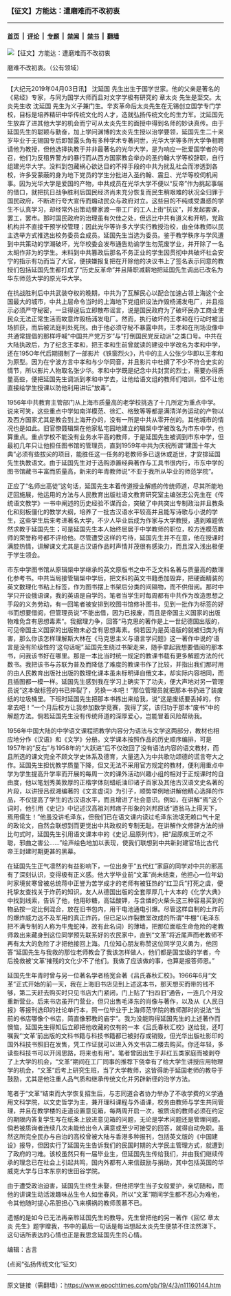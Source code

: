 ### 【征文】方能达：遭磨难而不改初衷

---

#### [首页](../../../..?n11160144) &nbsp;|&nbsp; [评论](../../../../../epoch-comment?n11160144) &nbsp;|&nbsp; [专题](../../../../../epoch-special?n11160144) &nbsp;|&nbsp; [禁闻](../../../../../epoch-news?n11160144) &nbsp;|&nbsp; [禁书](../../../../../books?n11160144) &nbsp;|&nbsp; [翻墙](https://github.com/gfw-breaker/nogfw/blob/master/README.md?n11160144)


<div><img alt="【征文】方能达：遭磨难而不改初衷" class="attachment-djy_600_400 size-djy_600_400 wp-post-image" src="https://i.epochtimes.com/assets/uploads/2019/04/meadow-811339_1280-600x400.jpg"/>
<div class="caption">
 <p>
  磨难不改初衷。（公有领域）
 </p>
</div></div><hr/><div class="post_content" id="artbody" itemprop="articleBody">
 <!-- article content begin -->
 <p>
  【大纪元2019年04月03日讯】
  <ok href="https://www.epochtimes.com/gb/tag/%E6%B2%88%E5%BB%B6%E5%9B%BD.html">
   沈延国
  </ok>
  先生出生于国学世家。他的父亲是著名的《易经》专家，与同为国学大师而且对文字学极有研究的
  <ok href="https://www.epochtimes.com/gb/tag/%E7%AB%A0%E5%A4%AA%E7%82%8E.html">
   章太炎
  </ok>
  先生是至交。太炎先生收
  <ok href="https://www.epochtimes.com/gb/tag/%E6%B2%88%E5%BB%B6%E5%9B%BD.html">
   沈延国
  </ok>
  先生为义子兼门生。辛亥革命后太炎先生在无锡创立国学专门学校，目标是培养精研中华传统文化的人才，造就弘扬传统文化的生力军。沈延国先生放弃了进其他大学的机会而宁可从太炎先生的面授中得到名师的妙诀真传。由于延国先生的聪颖与勤奋，加上学问渊博的太炎先生授以治学要领，延国先生二十来岁毕业于无锡国专后即暂露头角有多种学术专著问世，光华大学等多所大学争相聘请他为教授，但他选择执教于并非最著名的光华大学，是为响应一批爱国学者的号召，他们为反租界警方的暴行而从西方国家教会举办的圣约翰大学等校辞职，自行组建光华大学。没料到包藏祸心欲达目的不择手段的中共为扰乱社会而渗透到各校，许多受蒙蔽的身为地下党员的学生分批进入圣约翰、震旦、光华等校伺机闹事。因为光华大学是爱国的产物，中共成员在光华大学不便以“反帝”作为挑起事端的借口，就把抗日战争胜利后国民经济尚未充分恢复而民生稍艰难的状况全归罪于国民政府，不断进行夸大宣传而煽动民众与政府对立。这些目的不纯或受蛊惑的学生不认真学习，却经常外出策动曹家渡一带工厂的工人上街“抗议”，并发起罢课，罢工，罢市。那时国民政府的治理虽有欠佳之处，但远比中共有道义和开明，党政机构并不直接干预学校管理；因此光华等许多大学实行教授治校，由全体教师以民主选举方式推选出校务委员会成员。延国先生当选为委员。鉴于教学秩序与学风遭到中共策动的学潮破坏，光华校委会发布通告劝谕学生勿荒废学业，并开除了一名太胡作非为的学生。未料到中共篡政后那名不务正业的学生因贯彻中共破坏社会安宁的指示有功而当了大官，便挟嫌报复把在开除他的决议书上了签名表示同意的教授们包括延国先生都打成了“历史反革命”并且降职减薪地把延国先生调出已改名为华东师范大学的原光华大学。
 </p>
 <p>
  在抗战胜利后中共武装夺权的晚期，中共为了瓦解民心以配合加速占领上海这个全国最大的城市，中共上层命令当时的上海地下党组织设法炸毁杨浦发电厂，并且指示必须严守秘密，一旦得逞后立即散布谣言，说是国民政府为了破坏民办工商业使民众无法正常生活而故意炸毁杨浦发电厂。然而，执行破坏的王孝和在行动时被当场抓获，而后被法庭判处死刑。由于他必须守秘不暴露中共，王孝和在刑场没像中共通常提倡的那样呼喊“中国共产党万岁”与“打倒国民党反动派”之类口号。中共在大陆执政后，为了纪念王孝和，把王孝和生前曾就读的建设中学改名为孝和中学，还在195O年代后期摄制了一部影片《铁窗烈火》，片中的主人公张少华即以王孝和为原型。因为在宁波方言中孝和与少华同音，并且影片中杜撰了不少不符合史实的情节，所以影片人物取名张少华。孝和中学既是纪念中共封赏的烈士，需要办得质量高些，便把延国先生调派到孝和中学去，让他给语文组的教师们培训，但不让他直接给学生授课以防他利用讲坛“放毒”。
 </p>
 <div class="message-row">
  <div class="message">
   <p>
    1956年中共教育主管部门从上海市质量高的老学校挑选了十几所定为重点中学。说来可笑，这些重点中学如南洋模范、徐汇、格致等等都是满清洋务运动的产物以及西方国家尤其是教会到上海开办的，没有一所是中共从零开创的。其他城市的情况也是如此。旧官僚聂辑椝在他家私宅园地建立的辑椝中学被改名为市东中学，也算重点。重点学校不能没有业务水平高的教师，于是延国先生被调到市东中学，但最初几年只让他担任图书馆的管理员，直到1959年中共为庆祝所谓“建国十年大典”必须有些拔尖的项目，能胜任这一任务的老教师多已退休或逝世，才安排延国先生执教语文。由于延国先生对于选购添置经典著作与工具书很内行，市东中学的图书馆藏书丰富而质量高，新来的年青教师说“不亚于我所从毕业的师范学院”。
   </p>
   <p>
    正应了“名师出高徒”这句话，延国先生本着传道授业解惑的传统师道，尽其所能地迂回施展，他运用的方法与人民教育出版社语文教育研究室主编张志公先生在《传统语文教学》一书中阐述的历史经验不谋而合，突破了中共突出专制政治并且教条化和刻板僵化的教学大纲，培养了一批古汉语水平较高并且能写诗歌与小说的学生，这些学生后来考进著名大学，不少人毕业后成为作家与大学教授，遇到难题依然求教于延国先生；可是延国先生本人始终屈居于中学教师的职位，校方连模范教师的荣誉称号都不评给他。尽管遭受这样的亏待，延国先生并不在意，他在授课时满腔热情，讲解课文尤其是古汉语作品时声情并茂很有感染力，而且深入浅出极便于学生领会。
   </p>
   <p>
    市东中学图书馆从原辑椝中学继承的英文原版书之中不乏文科名著与质量高的数理化参考书。中共当局接管辑椝中学后，把文科的英文书籍悉加毁弃，把硬面精装的英文数理化书粘上标签，作为图书摆上书架后分类的间隔物，而不供借阅。那时中学只开设俄语课，我的英语是自学的。笔者当学生时每周都有中共作为改造思想之手段的义务劳动，有一回笔者被安排到校图书馆修补图书，见到一批作为标签的好书而想要借阅，但管理员说“不能出借，因为已报废，而且是帝国主义国家的出版物难免含有思想毒素“。我据理力争，回答“马克思的著作是上一世纪德国出版的，可见帝国主义国家的出版物未必含有思想毒素。倘若因为是英语版的就被归类为有害，那么你该怎样理解斯大林在《马克思主义与语言学问题》这一著作中说的‘语言是没有阶级性的’这句话呢”.延国先生绕过书架走来，随手拿起我想要借阅的那本书，问我该书好在哪里。那是一本比当时统一规定的教课书载有更多解题方法的代数书。我把该书与苏联为普及而降低了难度的教课书作了比较，并指出我们那时用的由人民教育出版社出版的数理化课本虽未标明译自俄文本，却实际内容相同，而且插图都一模一样。延国先生感到我在学习上确实下了功夫，便大声地对另一管理员说“这本做标签的书已摔裂了，另换一本吧！”那位管理员就把那本书扔进了装废纸的垃圾桶里。下班时延国先生把那本书拣出来给我，说“这是废纸要丢掉的，你拿去吧！”一个月后校方让我参加数学竞赛，我得了奖，该归功于那本“废书”中的解题方法。倘若延国先生没有传统师道的深厚爱心，岂能冒着风险帮助我。
   </p>
   <p>
    1956年中国大陆的中学语文课程把教学内容分为语法与文学这两部分，教材也相应地分作《汉语》和《文学》分册。文学课本按照作品的历史顺序编排，可是1957年的“反右”与1958年的“大跃进”后不仅改回了没有语法内容的语文教材，而且所选的课文完全不顾文学史体系及德育，大量选入为中共歌功颂德的谎言夸大之作。延国先生担忧教学质量下降，但又无法不采用官方规定的教材，便利用重点中学为学生提高升学率而开展的每周一次的课外活动兴趣小组的相对于正规课时的自由度，他以笔划秀美敦厚的正楷字体刻蜡纸油印诸子百家及其他古汉语文史名著的片段，以讲授吕叔湘编著的《文言虚词》为引子，顺势举例地讲解他精心选择的作品，不仅提高了学生的古汉语水平，而且增进了社会意识。例如，在讲解“焉”这个词时，他引用《史记》中记述汉高祖刘邦痞子形象的刘邦原话“迺翁马上得天下，焉用儒生！”他虽没讲毛泽东，但我们已在语文课内读过毛泽东流氓无赖口气十足的政论文，自然会联想到而更觉出中共政权的专制无耻。在讲解作文修辞方法的排比句式时，延国先生引用语文课本中的《史记.屈原列传》，把“屈原疾王听之不聪，邪曲之害公……”绘声绘色地加以表现，使我们联想到中共新封建官场比古代帝王封建时期更甚的黑幕。
   </p>
   <p>
    在延国先生正气凛然的有益影响下，一位出身于“五代红”家庭的同学对中共的邪恶有了深刻认识，变得极有正义感。他大学毕业前“文革”尚未结束，他担心一位年幼时家境贫寒曾被总统蒋中正誉为苦学成才的老师有被狂热的“红卫兵”打死之虞，便托挚友查找关于炸药的知识。友人从德国出版的全套厚厚几十大本的《化学大典》中找到线索，告诉了他，他用砂糖，高锰酸钾，与含燐的火柴头这三种容易买到的物品按一定比例混合，放在旧书包内，用干电池通电引爆。尽管这样自制的土炸药的爆炸威力远不及军用的真正炸药，但已足以炸裂教室改成的所谓“牛棚“（毛泽东把不满专制的人称为牛鬼蛇神，故有此名词）的薄墙，把那位面临生命危险的老教师救出来藏身到这位同学预先联系好的农民家中，直到“文革”将近尾声而老教师不再有太大的危险了才把他接回上海。几位知心朋友称赞这位同学见义勇为，他回答“延国先生与我救的那位老师教会了我该怎样做人，他们都是国宝级的学者，今后挽救被‘文革’摧残的文化少不了他们。我做了应该做的事，也算是报答师恩。”
   </p>
   <p>
    延国先生年青时曾与另一位著名学者杨宽合著《吕氏春秋汇校》。1966年6月“文革”正式开始的前一天，我在上海旧书店见到上述这本书，那天想买而带的钱不够，第二天赶去购买时只见书店大门紧闭，门上贴了“扫四旧”通告，一连几个月没重新营业。后来书店虽开门营业，但只出售毛泽东的肖像与著作，以及从《人民日报》等报刊选印的社论单行本，照一位毕业于上海师范学院的教师那时的说法“当前的书店哪像个书店，简直像邪教的庙宇”。我为没能购得延国先生的上述著作而懊恼，延国先生得知后立即把他收藏的仅有的一本《吕氏春秋汇校》送给我，还叮嘱我“‘文革’前出版的文科书籍与科技书籍都已被封存或销毁，但光华出版社影印的国外科技书照旧在发售，凭工作证就可以进入外文书店二楼去购买。你还年轻，多读些科技书可以开阔思路，将来也有用”。笔者曾因出生于非红五类家庭而被剥夺了上大学的机会，“文革”期间在工厂同事的推荐下侥幸有了给大学生讲授应用物理学的机会，“文革”后考上研究生班，当了大学教师，这皆得助于延国老师的教导于鼓励，尤其是他注重人品气质和继承传统文化并另辟新径的治学方法。
   </p>
   <p>
    笔者于“文革”结束而大学恢复招生后，与志同道合者协力举办了不收学费的义学通用文科学院，以文史哲学为主，兼开理科课程与外语课，校务由教师与学生共同管理，并且在教学楼的走道设置意见箱，每两周开启一次，被质询的教师必须在约定的期限内答复学生写在纸条上放进意见箱的问题，无论是学术问题还是管理问题。倘若被质询者连续几次未能给出令人满意或至少可接受的回答，就得自动免职。虽然这所完全民办与自治的高校曾被大陆与香港多种报刊，包括英文版的《中国建设》报导，但因实行了延国先生告诉我们的民国时期的大学民主管理方式，就遭到了政府的刁难。该校虽然只有一届毕业生，但延国先生传给我们，并由我们继续传承的理念已在社会上引起共鸣，国内外都有人来信鼓励与捐助，其中包括英国的华威克大学与日本东京的世田谷学院。
   </p>
   <p>
    由于遭受政治迫害，延国先生终生未娶，但他把学生当子女般爱护，亲切随和，而他的讲课生动活泼趣味丛生令人如坐春风，所以“文革”期间学生都不忍心为难他，令其他随时提心吊胆担心飞来横祸的教师羡慕不已。
   </p>
   <p>
    遗憾的是如今已无法再亲聆延国先生的教导。先生曾把他的另一著作《回忆
    <ok href="https://www.epochtimes.com/gb/tag/%E7%AB%A0%E5%A4%AA%E7%82%8E.html">
     章太炎
    </ok>
    先生》题字赠我，书中的最后一句话是每当想起太炎先生便禁不住泫然涕下。这句话所表达的心情也正是我思念延国先生的心情。
   </p>
   <p>
    编辑：古言
   </p>
   <p>
    <ok href="https://www.epochtimes.com/gb/tag/%25E5%25BC%2598%25E6%258F%259A%25E5%2582%25B3%25E7%25B5%25B1%25E6%2596%2587%25E5%258C%2596%25E5%25BE%25B5%25E6%2596%2587.html" rel="noopener noreferrer" target="_blank">
     (点阅“弘扬传统文化”征文)
    </ok>
   </p>
  </div>
 </div>
 <!-- article content end -->
 <div id="below_article_ad">
 </div>
</div>


---

原文链接（需翻墙）：https://www.epochtimes.com/gb/19/4/3/n11160144.htm